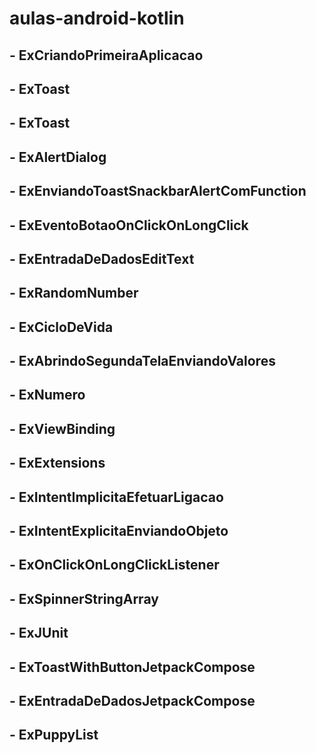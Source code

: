 # aulas-android-kotlin


## - ExCriandoPrimeiraAplicacao
## - ExToast
## - ExToast
## - ExAlertDialog
## - ExEnviandoToastSnackbarAlertComFunction
## - ExEventoBotaoOnClickOnLongClick

## - ExEntradaDeDadosEditText
## - ExRandomNumber

## - ExCicloDeVida
## - ExAbrindoSegundaTelaEnviandoValores

## - ExNumero

## - ExViewBinding

## - ExExtensions

## - ExIntentImplicitaEfetuarLigacao
## - ExIntentExplicitaEnviandoObjeto

## - ExOnClickOnLongClickListener

## - ExSpinnerStringArray

## - ExJUnit

## - ExToastWithButtonJetpackCompose

## - ExEntradaDeDadosJetpackCompose

## - ExPuppyList
